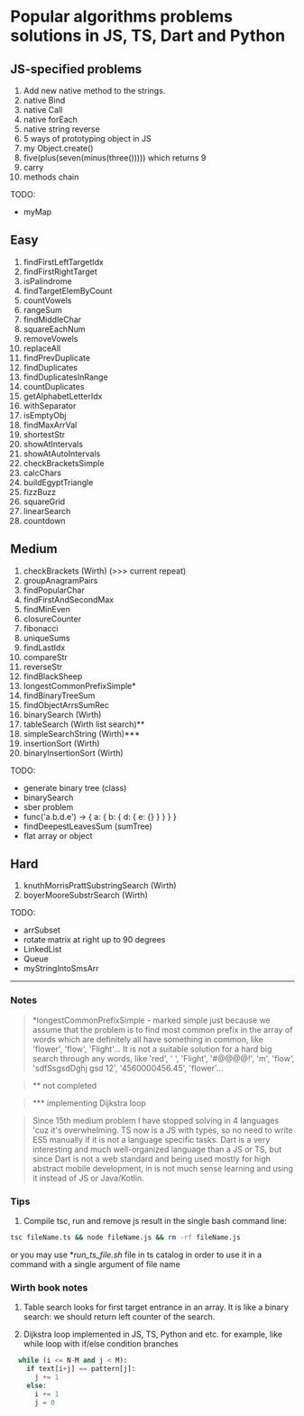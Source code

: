 # Popular algorithms problems solutions in JS, TS, Dart and Python

## JS-specified problems

1. Add new native method to the strings.
2. native Bind
3. native Call
4. native forEach
5. native string reverse
6. 5 ways of prototyping object in JS
7. my Object.create()
8. five(plus(seven(minus(three())))) which returns 9
9. carry
10. methods chain

TODO:

- myMap

## Easy

1. findFirstLeftTargetIdx
2. findFirstRightTarget
3. isPalindrome
4. findTargetElemByCount
5. countVowels
6. rangeSum
7. findMiddleChar
8. squareEachNum
9. removeVowels
10. replaceAll
11. findPrevDuplicate
12. findDuplicates
13. findDuplicatesInRange
14. countDuplicates
15. getAlphabetLetterIdx
16. withSeparator
17. isEmptyObj
18. findMaxArrVal
19. shortestStr
20. showAtIntervals
21. showAtAutoIntervals
22. checkBracketsSimple
23. calcChars
24. buildEgyptTriangle
25. fizzBuzz
26. squareGrid
27. linearSearch
28. countdown

## Medium

1. checkBrackets (Wirth) (>>> current repeat)
2. groupAnagramPairs
3. findPopularChar
4. findFirstAndSecondMax
5. findMinEven
6. closureCounter
7. fibonacci
8. uniqueSums
9. findLastIdx
10. compareStr
11. reverseStr
12. findBlackSheep
13. longestCommonPrefixSimple\*
14. findBinaryTreeSum
15. findObjectArrsSumRec
16. binarySearch (Wirth)
17. tableSearch (Wirth list search)\*\*
18. simpleSearchString (Wirth)\*\*\*
19. insertionSort (Wirth)
20. binaryInsertionSort (Wirth)

TODO:

- generate binary tree (class)
- binarySearch
- sber problem
- func('a.b.d.e') -> { a: { b: { d: { e: {} } } } }
- findDeepestLeavesSum (sumTree)
- flat array or object

## Hard

1. knuthMorrisPrattSubstringSearch (Wirth)
2. boyerMooreSubstrSearch (Wirth)

TODO:

- arrSubset
- rotate matrix at right up to 90 degrees
- LinkedList
- Queue
- myStringIntoSmsArr

---

### Notes

> \*longestCommonPrefixSimple - marked simple just because we assume that the problem is to find most common prefix in the array of words which are definitely all have something in common, like 'flower', 'flow', 'Flight'... It is not a suitable solution for a hard big search through any words, like 'red', ' ', 'Flight', '#@@@@!', 'm', 'flow', 'sdfSsgsdDghj gsd 12', '4560000456.45', 'flower'...

> \*\* not completed

> \*\*\* implementing Dijkstra loop

> Since 15th medium problem I have stopped solving in 4 languages 'cuz it's overwhelming. TS now is a JS with types, so no need to write ES5 manually if it is not a language specific tasks. Dart is a very interesting and much well-organized language than a JS or TS, but since Dart is not a web standard and being used mostly for high abstract mobile development, in is not much sense learning and using it instead of JS or Java/Kotlin.

### Tips

1. Compile tsc, run and remove js result in the single bash command line:

```bash
tsc fileName.ts && node fileName.js && rm -rf fileName.js
```

or you may use \*_run_ts_file.sh_ file in ts catalog in order to use it in a command with a single argument of file name

### Wirth book notes

1. Table search looks for first target entrance in an array. It is like a binary search: we should return left counter of the search.

2. Dijkstra loop implemented in JS, TS, Python and etc. for example, like while loop with if/else condition branches

```python
  while (i <= N-M and j < M):
    if text[i+j] == pattern[j]:
      j += 1
    else:
      i += 1
      j = 0
```
